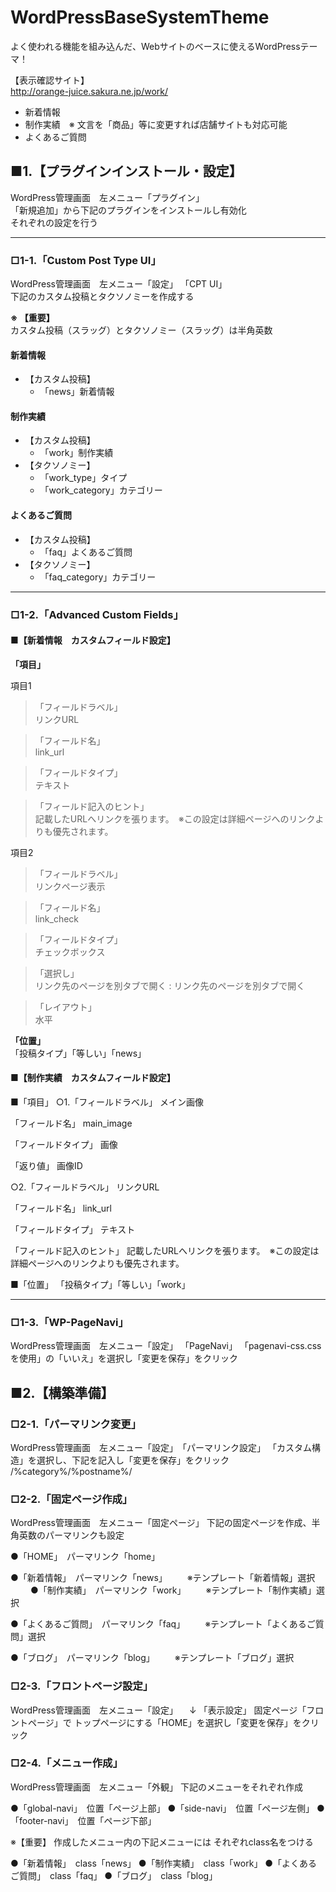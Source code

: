 # WordPressBaseSystemTheme
よく使われる機能を組み込んだ、Webサイトのベースに使えるWordPressテーマ！

【表示確認サイト】  
http://orange-juice.sakura.ne.jp/work/

* 新着情報
* 制作実績　※ 文言を「商品」等に変更すれば店舗サイトも対応可能
* よくあるご質問

## ■1.【プラグインインストール・設定】
WordPress管理画面　左メニュー「プラグイン」  
「新規追加」から下記のプラグインをインストールし有効化  
それぞれの設定を行う

---

### □1-1.「Custom Post Type UI」
WordPress管理画面　左メニュー「設定」 「CPT UI」  
下記のカスタム投稿とタクソノミーを作成する

**※ 【重要】**  
カスタム投稿（スラッグ）とタクソノミー（スラッグ）は半角英数

#### 新着情報
* 【カスタム投稿】
    * 「news」新着情報

#### 制作実績
* 【カスタム投稿】
    * 「work」制作実績
* 【タクソノミー】  
    * 「work_type」タイプ
    * 「work_category」カテゴリー

#### よくあるご質問
* 【カスタム投稿】
    * 「faq」よくあるご質問
* 【タクソノミー】  
    * 「faq_category」カテゴリー

---

### □1-2.「Advanced Custom Fields」

#### ■【新着情報　カスタムフィールド設定】

**「項目」**

項目1

> 「フィールドラベル」  
リンクURL

> 「フィールド名」  
link_url

> 「フィールドタイプ」  
テキスト

> 「フィールド記入のヒント」  
記載したURLへリンクを張ります。　※この設定は詳細ページへのリンクよりも優先されます。

項目2

>「フィールドラベル」  
 リンクページ表示

>「フィールド名」  
link_check

>「フィールドタイプ」  
チェックボックス

>「選択し」  
リンク先のページを別タブで開く : リンク先のページを別タブで開く

>「レイアウト」  
水平  


**「位置」**  
「投稿タイプ」「等しい」「news」  



#### ■【制作実績　カスタムフィールド設定】

■「項目」
○1.「フィールドラベル」
メイン画像

「フィールド名」
main_image

「フィールドタイプ」
画像

「返り値」
画像ID


○2.「フィールドラベル」
リンクURL

「フィールド名」
link_url

「フィールドタイプ」
テキスト

「フィールド記入のヒント」
記載したURLへリンクを張ります。　※この設定は詳細ページへのリンクよりも優先されます。


■「位置」
「投稿タイプ」「等しい」「work」


---

### □1-3.「WP-PageNavi」
WordPress管理画面　左メニュー「設定」 「PageNavi」
「pagenavi-css.cssを使用」の「いいえ」を選択し「変更を保存」をクリック






## ■2.【構築準備】

### □2-1.「パーマリンク変更」
WordPress管理画面　左メニュー「設定」　「パーマリンク設定」
「カスタム構造」を選択し、下記を記入し「変更を保存」をクリック
/%category%/%postname%/


### □2-2.「固定ページ作成」
WordPress管理画面　左メニュー「固定ページ」
下記の固定ページを作成、半角英数のパーマリンクも設定

●「HOME」　パーマリンク「home」

●「新着情報」　パーマリンク「news」
　　※テンプレート「新着情報」選択
　　
●「制作実績」　パーマリンク「work」
　　※テンプレート「制作実績」選択

●「よくあるご質問」　パーマリンク「faq」
　　※テンプレート「よくあるご質問」選択

●「ブログ」　パーマリンク「blog」
　　※テンプレート「ブログ」選択


### □2-3.「フロントページ設定」
WordPress管理画面　左メニュー「設定」
　↓
「表示設定」
固定ページ「フロントページ」で
トップページにする「HOME」を選択し「変更を保存」をクリック


### □2-4.「メニュー作成」
WordPress管理画面　左メニュー「外観」
下記のメニューをそれぞれ作成

●「global-navi」　位置「ページ上部」
●「side-navi」　位置「ページ左側」
●「footer-navi」　位置「ページ下部」

※【重要】
作成したメニュー内の下記メニューには
それぞれclass名をつける

●「新着情報」　class「news」
●「制作実績」　class「work」
●「よくあるご質問」　class「faq」
●「ブログ」　class「blog」
